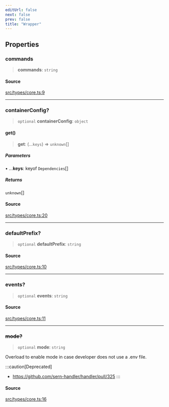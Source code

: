 ```yaml
---
editUrl: false
next: false
prev: false
title: "Wrapper"
---
```


## Properties

### commands

> **commands**: `string`

#### Source

[src/types/core.ts:9](https://github.com/sern-handler/handler/blob/91b3768e376cfe22ec37d8ab44f4e4a4dfe8a1e8/src/types/core.ts#L9)

***

### containerConfig?

> `optional` **containerConfig**: `object`

#### get()

> **get**: (...`keys`) => `unknown`[]

##### Parameters

• ...**keys**: keyof `Dependencies`[]

##### Returns

`unknown`[]

#### Source

[src/types/core.ts:20](https://github.com/sern-handler/handler/blob/91b3768e376cfe22ec37d8ab44f4e4a4dfe8a1e8/src/types/core.ts#L20)

***

### defaultPrefix?

> `optional` **defaultPrefix**: `string`

#### Source

[src/types/core.ts:10](https://github.com/sern-handler/handler/blob/91b3768e376cfe22ec37d8ab44f4e4a4dfe8a1e8/src/types/core.ts#L10)

***

### events?

> `optional` **events**: `string`

#### Source

[src/types/core.ts:11](https://github.com/sern-handler/handler/blob/91b3768e376cfe22ec37d8ab44f4e4a4dfe8a1e8/src/types/core.ts#L11)

***

### ~~mode?~~

> `optional` **mode**: `string`

Overload to enable mode in case developer does not use a .env file.

:::caution[Deprecated]
- https://github.com/sern-handler/handler/pull/325
:::

#### Source

[src/types/core.ts:16](https://github.com/sern-handler/handler/blob/91b3768e376cfe22ec37d8ab44f4e4a4dfe8a1e8/src/types/core.ts#L16)
